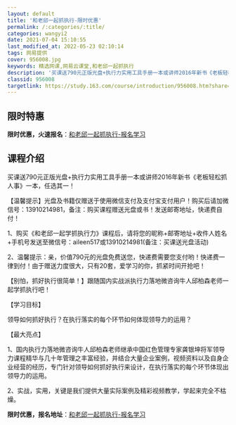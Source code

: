 ```yaml
---
layout: default
title: '和老邱一起抓执行-限时优惠'
permalink: /:categories/:title/
categories: wangyi2
date: 2021-07-04 15:10:55
last_modified_at: 2022-05-23 02:10:14
tags: 网易提供
cover: 956008.jpg
keywords: 精选网课,网易云课堂,和老邱一起抓执行
description: '买课送790元正版光盘+执行力实用工具手册一本或讲师2016年新书《老板轻松抓人事》一本，任选其一！【温馨提示】光盘及书'
classid: 956008
targetlink: https://study.163.com/course/introduction/956008.htm?share=1&shareId=1025206652&utm_campaign=share&utm_medium=iphoneShare&utm_source=&utm_u=1025206652
---
```


## 限时特惠

**限时优惠，火速报名**：[和老邱一起抓执行-报名学习](https://study.163.com/course/introduction/956008.htm?share=1&shareId=1025206652&utm_campaign=share&utm_medium=iphoneShare&utm_source=&utm_u=1025206652)

## 课程介绍

买课送790元正版光盘+执行力实用工具手册一本或讲师2016年新书《老板轻松抓人事》一本，任选其一！



【温馨提示】光盘及书籍仅赠送于使用微信支付及支付宝支付用户！购买后请加微信号：13910214981，备注：购买课程赠送光盘或书！发送邮寄地址，快递费自付！



1、购买《和老邱一起学抓执行力》课程后，请将您的昵称+邮寄地址+收件人姓名+手机号发送至微信号：aileen517或13910214981(备注：买课送光盘活动)

2、温馨提示：亲，价值790元的光盘免费送您，快递费需要您支付哟！快递费一律到付！由于赠送力度很大，只有20套，爱学习的你，抓紧时间开抢吧！

【别怕，抓好执行很简单！】跟随国内实战派执行力落地微咨询牛人邱柏森老师一起学抓执行吧！

【学习目标】

领导如何抓好执行？在执行落实的每个环节如何体现领导力的运用？ 

【最大亮点】

1、国内执行力落地微咨询牛人邱柏森老师继承中国红色管理专家龚银坤将军领导力课程精华与几十年管理之丰富经验，并结合大量企业案例，视频资料以及自身企业经营的经历，专门针对领导如何抓好执行来设计，在执行落实的每个环节体现出领导力的运用。

2、实战，实用，关键是我们提供大量实际案例及精彩视频教学，学起来完全不枯燥。

**限时优惠，报名地址**：[和老邱一起抓执行-报名学习](https://study.163.com/course/introduction/956008.htm?share=1&shareId=1025206652&utm_campaign=share&utm_medium=iphoneShare&utm_source=&utm_u=1025206652)

